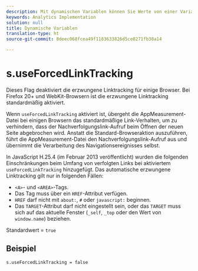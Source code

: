 ```yaml
---
description: Mit dynamischen Variablen können Sie Werte von einer Variablen in eine andere kopieren, ohne die vollständigen Werte mehrfach in die Bildanforderung auf Ihrer Site eingeben zu müssen.
keywords: Analytics Implementation
solution: null
title: Dynamische Variablen
translation-type: ht
source-git-commit: 8deec068fcea49f1183633826d5ce8271fb38a14

---
```




# s.useForcedLinkTracking

Dieses Flag deaktiviert die erzwungene Linktracking für einige Browser. Bei Firefox 20+ und WebKit-Browsern ist die erzwungene Linktracking standardmäßig aktiviert.

Wenn `useForcedLinkTracking` aktiviert ist, übergeht die AppMeasurement-Datei bei einigen Browsern das standardmäßige Link-Verhalten, um zu verhindern, dass der Nachverfolgungslink-Aufruf beim Öffnen der neuen Seite abgebrochen wird. Anstatt die Standard-Browseraktion auszuführen, führt die AppMeasurement-Datei den Nachverfolgungslink-Aufruf aus und übernimmt die Verarbeitung des Navigationsereignisses selbst.

In JavaScript H.25.4 (im Februar 2013 veröffentlicht) wurden die folgenden Einschränkungen beim Umfang von verfolgten Links bei aktiviertem `useForcedLinkTracking` hinzugefügt. Das automatische erzwungene Linktracking gilt nur in folgenden Fällen:

* `<A>`- und `<AREA>`-Tags.
* Das Tag muss über ein `HREF`-Attribut verfügen.
* `HREF` darf nicht mit `about:`, `#` oder `javascript:` beginnen.
* Das `TARGET`-Attribut darf nicht eingestellt sein, oder das `TARGET` muss sich auf das aktuelle Fenster (`_self`, `_top` oder den Wert von `window.name`) beziehen.

Standardwert = `true`

## Beispiel

`s.useForcedLinkTracking = false`
